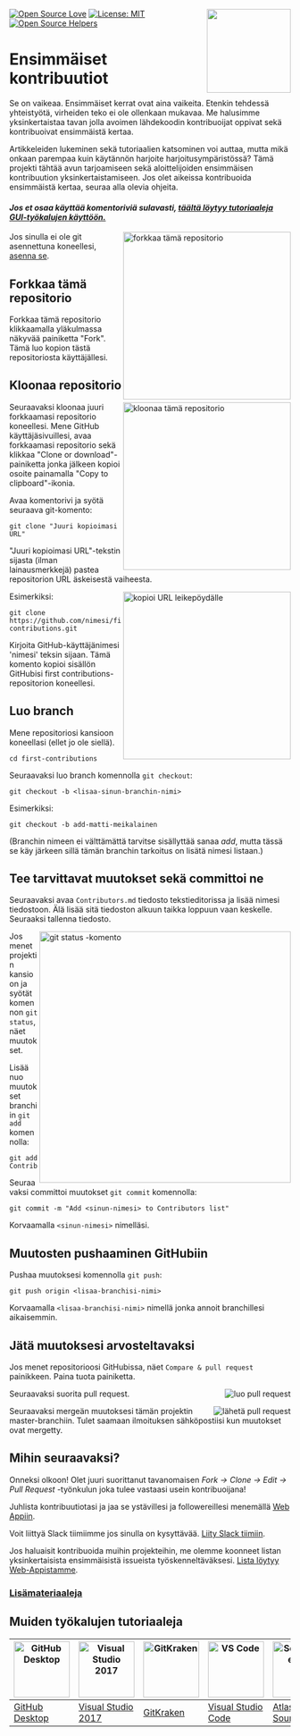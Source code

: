 [![Open Source Love](https://badges.frapsoft.com/os/v1/open-source.svg?v=103)](https://github.com/ellerbrock/open-source-badges/)
[<img align="right" width="150" src="https://firstcontributions.github.io/assets/Readme/join-slack-team.png">](https://join.slack.com/t/firstcontributors/shared_invite/zt-1hg51qkgm-Xc7HxhsiPYNN3ofX2_I8FA)
[![License: MIT](https://img.shields.io/badge/License-MIT-green.svg)](https://opensource.org/licenses/MIT)
[![Open Source Helpers](https://www.codetriage.com/roshanjossey/first-contributions/badges/users.svg)](https://www.codetriage.com/roshanjossey/first-contributions)


# Ensimmäiset kontribuutiot

Se on vaikeaa. Ensimmäiset kerrat ovat aina vaikeita. Etenkin tehdessä yhteistyötä, virheiden teko ei ole ollenkaan mukavaa. Me halusimme yksinkertaistaa tavan jolla avoimen lähdekoodin kontribuoijat oppivat sekä kontribuoivat ensimmäistä kertaa.

Artikkeleiden lukeminen sekä tutoriaalien katsominen voi auttaa, mutta mikä onkaan parempaa kuin käytännön harjoite harjoitusympäristössä? Tämä projekti tähtää avun tarjoamiseen sekä aloittelijoiden ensimmäisen kontribuution yksinkertaistamiseen. Jos olet aikeissa kontribuoida ensimmäistä kertaa, seuraa alla olevia ohjeita.

#### *Jos et osaa käyttää komentoriviä sulavasti, [täältä löytyy tutoriaaleja GUI-työkalujen käyttöön.](#Muiden-työkalujen-tutoriaaleja)*

<img align="right" width="300" src="https://firstcontributions.github.io/assets/Readme/fork.png" alt="forkkaa tämä repositorio" />

Jos sinulla ei ole git asennettuna koneellesi, [asenna se](https://help.github.com/articles/set-up-git/).

## Forkkaa tämä repositorio

Forkkaa tämä repositorio klikkaamalla yläkulmassa näkyvää painiketta "Fork". Tämä luo kopion tästä repositoriosta käyttäjällesi.

## Kloonaa repositorio

<img align="right" width="300" src="https://firstcontributions.github.io/assets/Readme/clone.png" alt="kloonaa tämä repositorio" />

Seuraavaksi kloonaa juuri forkkaamasi repositorio koneellesi. Mene GitHub käyttäjäsivuillesi, avaa forkkaamasi repositorio sekä klikkaa "Clone or download"-painiketta jonka jälkeen kopioi osoite painamalla "Copy to clipboard"-ikonia.

Avaa komentorivi ja syötä seuraava git-komento:

```
git clone "Juuri kopioimasi URL"
```

"Juuri kopioimasi URL"-tekstin sijasta (ilman lainausmerkkejä) pastea repositorion URL äskeisestä vaiheesta.

<img align="right" width="300" src="https://firstcontributions.github.io/assets/Readme/copy-to-clipboard.png" alt="kopioi URL leikepöydälle" />

Esimerkiksi:

```
git clone https://github.com/nimesi/first-contributions.git
```

Kirjoita GitHub-käyttäjänimesi 'nimesi' teksin sijaan. Tämä komento kopioi sisällön GitHubisi first contributions-repositorion koneellesi.

## Luo branch

Mene repositoriosi kansioon koneellasi (ellet jo ole siellä).

```
cd first-contributions
```

Seuraavaksi luo branch komennolla `git checkout`:

```
git checkout -b <lisaa-sinun-branchin-nimi>
```

Esimerkiksi:

```
git checkout -b add-matti-meikalainen
```

(Branchin nimeen ei välttämättä tarvitse sisällyttää sanaa *add*, mutta tässä se käy järkeen sillä tämän branchin tarkoitus on lisätä nimesi listaan.)

## Tee tarvittavat muutokset sekä committoi ne

Seuraavaksi avaa `Contributors.md` tiedosto tekstieditorissa ja lisää nimesi tiedostoon. Älä lisää sitä tiedoston alkuun taikka loppuun vaan keskelle. Seuraaksi tallenna tiedosto.

<img align="right" width="450" src="https://firstcontributions.github.io/assets/Readme/git-status.png" alt="git status -komento" />

Jos menet projektin kansioon ja syötät komennon `git status`, näet muutokset.

Lisää nuo muutokset branchiin `git add` komennolla:

```
git add Contributors.md
```

Seuraavaksi committoi muutokset `git commit` komennolla:

```
git commit -m "Add <sinun-nimesi> to Contributors list"
```

Korvaamalla `<sinun-nimesi>` nimelläsi.

## Muutosten pushaaminen GitHubiin

Pushaa muutoksesi komennolla `git push`:

```
git push origin <lisaa-branchisi-nimi>
```

Korvaamalla `<lisaa-branchisi-nimi>` nimellä jonka annoit branchillesi aikaisemmin.

## Jätä muutoksesi arvosteltavaksi

Jos menet repositorioosi GitHubissa, näet `Compare & pull request` painikkeen.  Paina tuota painiketta.

<img style="float: right;" src="https://firstcontributions.github.io/assets/Readme/compare-and-pull.png" alt="luo pull request" />

Seuraavaksi suorita pull request.

<img style="float: right;" src="https://firstcontributions.github.io/assets/Readme/submit-pull-request.png" alt="lähetä pull request" />

Seuraavaksi mergeän muutoksesi tämän projektin master-branchiin. Tulet saamaan ilmoituksen sähköpostiisi kun muutokset ovat mergetty.

## Mihin seuraavaksi?

Onneksi olkoon! Olet juuri suorittanut tavanomaisen *Fork -> Clone -> Edit -> Pull Request* -työnkulun joka tulee vastaasi usein kontribuoijana!

Juhlista kontribuutiotasi ja jaa se ystävillesi ja followereillesi menemällä [Web Appiin](https://firstcontributions.github.io/#social-share).

Voit liittyä Slack tiimiimme jos sinulla on kysyttävää. [Liity Slack tiimiin](https://join.slack.com/t/firstcontributors/shared_invite/zt-1hg51qkgm-Xc7HxhsiPYNN3ofX2_I8FA).

Jos haluaisit kontribuoida muihin projekteihin, me olemme koonneet listan yksinkertaisista ensimmäisistä issueista työskenneltäväksesi. [Lista löytyy Web-Appistamme](https://firstcontributions.github.io/#project-list).

### [Lisämateriaaleja](../additional-material/git_workflow_scenarios/additional-material.md)

## Muiden työkalujen tutoriaaleja

| <a href="../gui-tool-tutorials/github-desktop-tutorial.md"><img alt="GitHub Desktop" src="https://desktop.github.com/images/desktop-icon.svg" width="100"></a> | <a href="../gui-tool-tutorials/github-windows-vs2017-tutorial.md"><img alt="Visual Studio 2017" src="https://upload.wikimedia.org/wikipedia/commons/c/cd/Visual_Studio_2017_Logo.svg" width="100"></a> | <a href="../gui-tool-tutorials/gitkraken-tutorial.md"><img alt="GitKraken" src="https://firstcontributions.github.io/assets/gui-tool-tutorials/gitkraken-tutorial/gk-icon.png" width="100"></a> | <a href="../gui-tool-tutorials/github-windows-vs-code-tutorial.md"><img alt="VS Code" src="https://upload.wikimedia.org/wikipedia/commons/1/1c/Visual_Studio_Code_1.35_icon.png" width=100></a> | <a href="../gui-tool-tutorials/sourcetree-macos-tutorial.md"><img alt="Sourcetree App" src="https://wac-cdn.atlassian.com/dam/jcr:81b15cde-be2e-4f4a-8af7-9436f4a1b431/Sourcetree-icon-blue.svg" width=100></a> | <a href="../gui-tool-tutorials/github-windows-intellij-tutorial.md"><img alt="IntelliJ IDEA" src="https://upload.wikimedia.org/wikipedia/commons/thumb/9/9c/IntelliJ_IDEA_Icon.svg/512px-IntelliJ_IDEA_Icon.svg.png" width=100></a> |
| --- | --- | --- | --- | --- | --- |
| [GitHub Desktop](../gui-tool-tutorials/github-desktop-tutorial.md) | [Visual Studio 2017](../gui-tool-tutorials/github-windows-vs2017-tutorial.md) | [GitKraken](../gui-tool-tutorials/gitkraken-tutorial.md) | [Visual Studio Code](../gui-tool-tutorials/github-windows-vs-code-tutorial.md) | [Atlassian Sourcetree](../gui-tool-tutorials/sourcetree-macos-tutorial.md) | [IntelliJ IDEA](../gui-tool-tutorials/github-windows-intellij-tutorial.md) |
